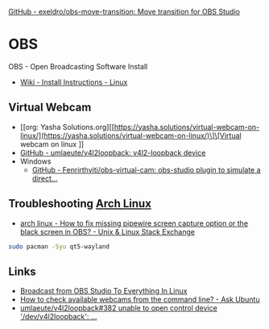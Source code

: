[GitHub - exeldro/obs-move-transition: Move transition for OBS Studio](https://github.com/exeldro/obs-move-transition)

# OBS
OBS - Open Broadcasting Software
Install

*   [Wiki - Install Instructions - Linux](https://obsproject.com/wiki/install-instructions#linux)

## Virtual Webcam

*   \[\[org: Yasha Solutions.org\]\[[https://yasha.solutions/virtual-webcam-on-linux/](https://yasha.solutions/virtual-webcam-on-linux/)\]\[Virtual webcam on linux \]\]
*   [GitHub - umlaeute/v4l2loopback: v4l2-loopback device](https://github.com/umlaeute/v4l2loopback#run)
*   Windows
    *   [GitHub - Fenrirthviti/obs-virtual-cam: obs-studio plugin to simulate a direct...](https://github.com/Fenrirthviti/obs-virtual-cam)

## Troubleshooting [Arch Linux](Arch%20Linux.md)
* [arch linux - How to fix missing pipewire screen capture option or the black screen in OBS? - Unix & Linux Stack Exchange](https://unix.stackexchange.com/questions/667364/how-to-fix-missing-pipewire-screen-capture-option-or-the-black-screen-in-obs)
``` bash
sudo pacman -Syu qt5-wayland
```

## Links

*  [Broadcast from OBS Studio To Everything In Linux](https://blog.jbrains.ca/permalink/using-obs-studio-as-a-virtual-cam-on-linux)
* [How to check available webcams from the command line? - Ask Ubuntu](https://askubuntu.com/questions/348838/how-to-check-available-webcams-from-the-command-line)
*  [umlaeute/v4l2loopback#382 unable to open control device '/dev/v4l2loopback': ...](https://github.com/umlaeute/v4l2loopback/issues/382)

